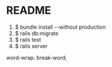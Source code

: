 # README

1. $ bundle install --without production
2. $ rails db:migrate
3. $ rails test
4. $ rails server

word-wrap: break-word;